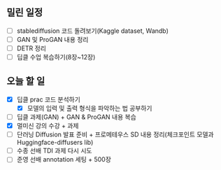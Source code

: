 ## 밀린 일정
- [ ] stablediffusion 코드 돌려보기(Kaggle dataset, Wandb)
- [ ] GAN 및 ProGAN 내용 정리
- [ ] DETR 정리
- [ ] 딥클 수업 복습하기(8장~12장)

## 오늘 할 일
- [x] 딥클 prac 코드 분석하기
	- [x] 모델의 입력 및 출력 형식을 파악하는 법 공부하기

- [ ] 딥클 과제(GAN) + GAN & ProGAN 내용 복습
- [x] 멀미신 강의 수강 + 과제
- [ ] 단러닝 Diffusion 발표 준비 + 프로메테우스 SD 내용 정리(체크포인트 모델과 Huggingface-diffusers lib)
- [ ] 수종 선배 TDI 과제 다시 시도
- [ ] 준영 선배 annotation 세팅 + 500장